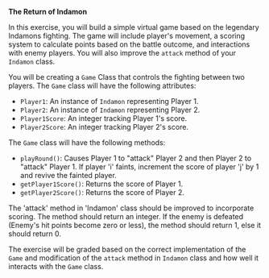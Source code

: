 **The Return of Indamon**

In this exercise, you will build a simple virtual game based on the legendary Indamons fighting. The game will include player's movement, a scoring system to calculate points based on the battle outcome, and interactions with enemy players. You will also improve the `attack` method of your `Indamon` class. 

You will be creating a `Game` Class that controls the fighting between two players. The `Game` class will have the following attributes:
- `Player1`: An instance of `Indamon` representing Player 1.
- `Player2`: An instance of `Indamon` representing Player 2.
- `Player1Score`: An integer tracking Player 1's score.
- `Player2Score`: An integer tracking Player 2's score.

The `Game` class will have the following methods:
- `playRound()`: Causes Player 1 to "attack" Player 2 and then Player 2 to "attack" Player 1. If player 'i' faints, increment the score of player 'j' by 1 and revive the fainted player.
- `getPlayer1Score()`: Returns the score of Player 1.
- `getPlayer2Score()`: Returns the score of Player 2.

The 'attack' method in 'Indamon' class should be improved to incorporate scoring. The method should return an integer. If the enemy is defeated (Enemy's hit points become zero or less), the method should return 1, else it should return 0.

The exercise will be graded based on the correct implementation of the `Game` and modification of the `attack` method in `Indamon` class and how well it interacts with the `Game` class.